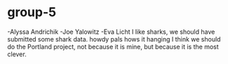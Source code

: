 # group-5
-Alyssa Andrichik
-Joe Yalowitz
-Eva Licht
I  like sharks, we should have submitted some shark data.
howdy pals hows it hanging 
I think we should do the Portland project, not because it is mine, but because it is the most clever. 

